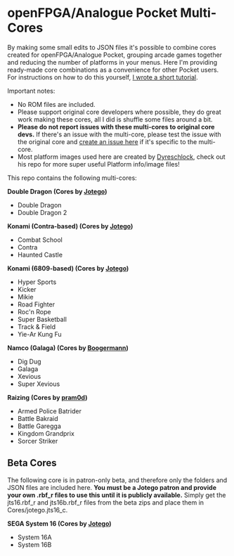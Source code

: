 # openFPGA/Analogue Pocket Multi-Cores

By making some small edits to JSON files it's possible to combine cores created for openFPGA/Analogue Pocket, grouping arcade games together and reducing the number of platforms in your menus. Here I'm providing ready-made core combinations as a convenience for other Pocket users. For instructions on how to do this yourself, [I wrote a short tutorial](https://github.com/espiox/openfpga-combo-cores/blob/main/Combining-Cores.md).

Important notes:
- No ROM files are included.
- Please support original core developers where possible, they do great work making these cores, all I did is shuffle some files around a bit.
- **Please do not report issues with these multi-cores to original core devs.** If there's an issue with the multi-core, please test the issue with the original core and [create an issue here](https://github.com/espiox/openfpga-combo-cores/issues) if it's specific to the multi-core.
- Most platform images used here are created by [Dyreschlock](https://github.com/dyreschlock/pocket-platform-images), check out his repo for more super useful Platform info/image files!

This repo contains the following multi-cores:

**Double Dragon (Cores by [Jotego](https://www.patreon.com/jotego))**
- Double Dragon
- Double Dragon 2

**Konami (Contra-based) (Cores by [Jotego](https://www.patreon.com/jotego))**
- Combat School
- Contra
- Haunted Castle

**Konami (6809-based) (Cores by [Jotego](https://www.patreon.com/jotego))**
- Hyper Sports
- Kicker
- Mikie
- Road Fighter
- Roc'n Rope
- Super Basketball
- Track & Field
- Yie-Ar Kung Fu

**Namco (Galaga) (Cores by [Boogermann](https://github.com/boogermann/))**
- Dig Dug
- Galaga
- Xevious
- Super Xevious

**Raizing (Cores by [pram0d](https://github.com/psomashekar/pram0d-pocket-dist-public))**
- Armed Police Batrider
- Battle Bakraid
- Battle Garegga
- Kingdom Grandprix
- Sorcer Striker


## Beta Cores
The following core is in patron-only beta, and therefore only the folders and JSON files are included here. **You must be a Jotego patron and provide your own .rbf_r files to use this until it is publicly available.** Simply get the jts16.rbf_r and jts16b.rbf_r files from the beta zips and place them in Cores/jotego.jts16_c.

**SEGA System 16 (Cores by [Jotego](https://www.patreon.com/jotego))**
- System 16A
- System 16B
